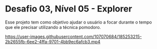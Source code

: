 # Desafio 03, Nível 05 - Explorer

Esse projeto tem como objetivo ajudar o usuário a focar durante o tempo que ele precisar utilizando a técnica pomodoro.

https://user-images.githubusercontent.com/107070684/185253215-2b2655fb-6ee2-4ffa-9701-4bb9ec6afcb3.mp4

